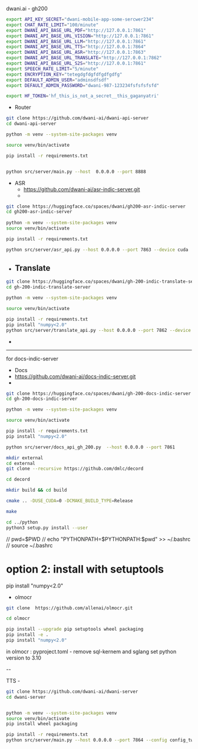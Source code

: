 dwani.ai - gh200

```bash
export API_KEY_SECRET="dwani-mobile-app-some-sercwer234"
export CHAT_RATE_LIMIT="100/minute"
export DWANI_API_BASE_URL_PDF="http://127.0.0.1:7861"
export DWANI_API_BASE_URL_VISION="http://127.0.0.1:7861"
export DWANI_API_BASE_URL_LLM="http://127.0.0.1:7861"
export DWANI_API_BASE_URL_TTS="http://127.0.0.1:7864"
export DWANI_API_BASE_URL_ASR="http://127.0.0.1:7863"
export DWANI_API_BASE_URL_TRANSLATE="http://127.0.0.1:7862"
export DWANI_API_BASE_URL_S2S="http://127.0.0.1:7861"
export SPEECH_RATE_LIMIT="5/minute"
export ENCRYPTION_KEY="tetegdgfdgfdfgdfgdfg"
export DEFAULT_ADMIN_USER="adminsdfsdf"
export DEFAULT_ADMIN_PASSWORD="dwani-987-123234fsfsfsfsfd"

export HF_TOKEN='hf_this_is_not_a_secret__this_gaganyatri'
```

- Router
```bash
git clone https://github.com/dwani-ai/dwani-api-server
cd dwani-api-server

python -m venv --system-site-packages venv

source venv/bin/activate

pip install -r requirements.txt


python src/server/main.py --host  0.0.0.0 --port 8888
```


- ASR 
    - https://github.com/dwani-ai/asr-indic-server.git
    - 
```bash
git clone https://huggingface.co/spaces/dwani/gh200-asr-indic-server
cd gh200-asr-indic-server
    
python -m venv --system-site-packages venv
source venv/bin/activate

pip install -r requirements.txt

python src/server/asr_api.py --host 0.0.0.0 --port 7863 --device cuda

```


- Translate
  - 
```bash
git clone https://huggingface.co/spaces/dwani/gh-200-indic-translate-server
cd gh-200-indic-translate-server

python -m venv --system-site-packages venv

source venv/bin/activate

pip install -r requirements.txt
pip install "numpy<2.0"
python src/server/translate_api.py --host 0.0.0.0 --port 7862 --device cuda
```


- 

---
for docs-indic-server


-  Docs 
  - https://github.com/dwani-ai/docs-indic-server.git
  - 
```bash
git clone https://huggingface.co/spaces/dwani/gh-200-docs-indic-server
cd gh-200-docs-indic-server

python -m venv --system-site-packages venv

source venv/bin/activate

pip install -r requirements.txt
pip install "numpy<2.0"

python src/server/docs_api_gh_200.py  --host 0.0.0.0 --port 7861
```

```bash
mkdir external
cd external
git clone --recursive https://github.com/dmlc/decord

cd decord

mkdir build && cd build

cmake .. -DUSE_CUDA=0 -DCMAKE_BUILD_TYPE=Release

make

cd ../python
python3 setup.py install --user

```

// pwd=$PWD
// echo "PYTHONPATH=$PYTHONPATH:$pwd" >> ~/.bashrc
// source ~/.bashrc
# option 2: install with setuptools



pip install "numpy<2.0"


- olmocr
```bash
git clone  https://github.com/allenai/olmocr.git

cd olmocr

pip install --upgrade pip setuptools wheel packaging
pip install -e .
pip install "numpy<2.0"
```
in olmocr :  pyproject.toml - remove sql-kernem and sglang
set python version to 3.10
<!--

diff --git a/pyproject.toml b/pyproject.toml
index 0eec834..431216f 100644
--- a/pyproject.toml
+++ b/pyproject.toml
@@ -17,7 +17,7 @@ classifiers = [
 authors = [
     {name = "Allen Institute for Artificial Intelligence", email = "jakep@allenai.org"}
 ]
-requires-python = ">=3.11"git 
+requires-python = ">=3.10"
 dependencies = [
   "cached-path",
   "smart_open",
@@ -50,8 +50,6 @@ Changelog = "https://github.com/allenai/olmocr/blob/main/CHANGELOG.md"
 
 [project.optional-dependencies]
 gpu = [
-    "sgl-kernel==0.0.3.post1",
-    "sglang[all]==0.4.2",
 ]
 
 dev = [
 -->

 --

TTS - 
```bash
git clone https://github.com/dwani-ai/dwani-server
cd dwani-server


python -m venv --system-site-packages venv
source venv/bin/activate
pip install wheel packaging

pip install -r requirements.txt
python src/server/main.py --host 0.0.0.0 --port 7864 --config config_two
```


